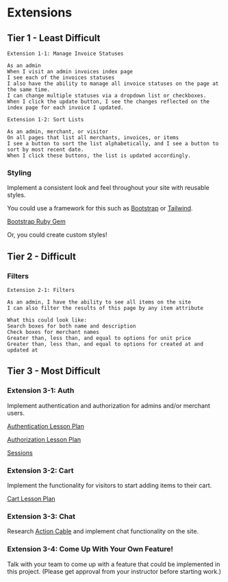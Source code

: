 # Extensions

## Tier 1 - Least Difficult

```
Extension 1-1: Manage Invoice Statuses

As an admin     
When I visit an admin invoices index page
I see each of the invoices statuses
I also have the ability to manage all invoice statuses on the page at the same time.
I can change multiple statuses via a dropdown list or checkboxes.
When I click the update button, I see the changes reflected on the index page for each invoice I updated.
```

```
Extension 1-2: Sort Lists 

As an admin, merchant, or visitor
On all pages that list all merchants, invoices, or items
I see a button to sort the list alphabetically, and I see a button to sort by most recent date.
When I click these buttons, the list is updated accordingly.
```

### Styling

Implement a consistent look and feel throughout your site with reusable styles.

You could use a framework for this such as [Bootstrap](https://getbootstrap.com) or [Tailwind](https://tailwindcss.com/). 

[Bootstrap Ruby Gem](https://github.com/twbs/bootstrap-rubygem)

Or, you could create custom styles!

## Tier 2 - Difficult

### Filters

```
Extension 2-1: Filters

As an admin, I have the ability to see all items on the site
I can also filter the results of this page by any item attribute

What this could look like:
Search boxes for both name and description
Check boxes for merchant names
Greater than, less than, and equal to options for unit price
Greater than, less than, and equal to options for created at and updated at
```

## Tier 3 - Most Difficult

### Extension 3-1: Auth
Implement authentication and authorization for admins and/or merchant users.

[Authentication Lesson Plan](https://backend.turing.io/module2/lessons/authentication)

[Authorization Lesson Plan](https://backend.turing.io/module2/lessons/authorization)

[Sessions](https://guides.rubyonrails.org/action_controller_overview.html)


### Extension 3-2: Cart
Implement the functionality for visitors to start adding items to their cart.

[Cart Lesson Plan](https://backend.turing.io/module2/lessons/cart_implementation)

### Extension 3-3: Chat
Research [Action Cable](https://guides.rubyonrails.org/action_cable_overview.html) and implement chat functionality on the site.


### Extension 3-4: Come Up With Your Own Feature!

Talk with your team to come up with a feature that could be implemented in this project. (Please get approval from your instructor before starting work.)
